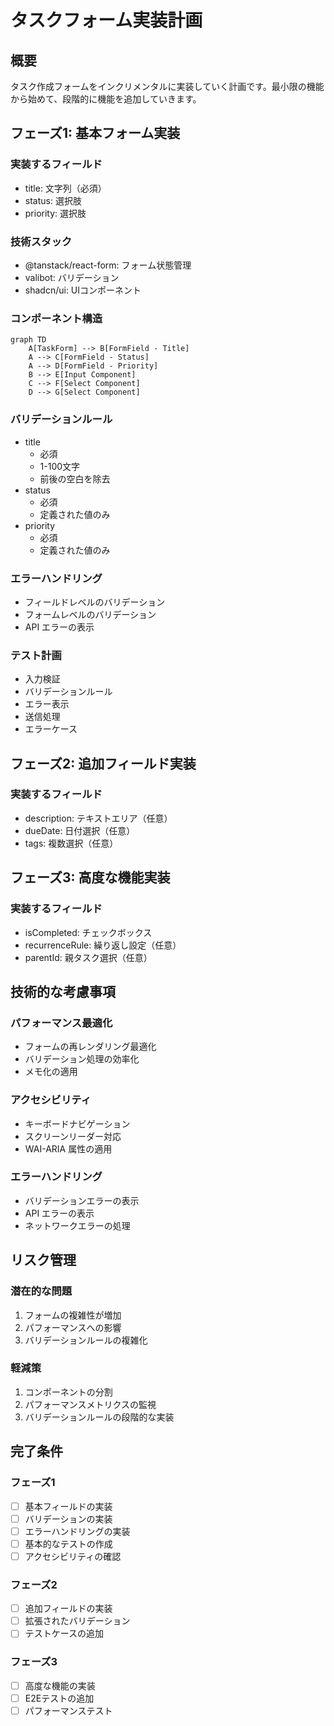 # タスクフォーム実装計画

## 概要

タスク作成フォームをインクリメンタルに実装していく計画です。最小限の機能から始めて、段階的に機能を追加していきます。

## フェーズ1: 基本フォーム実装

### 実装するフィールド
- title: 文字列（必須）
- status: 選択肢
- priority: 選択肢

### 技術スタック
- @tanstack/react-form: フォーム状態管理
- valibot: バリデーション
- shadcn/ui: UIコンポーネント

### コンポーネント構造
```mermaid
graph TD
    A[TaskForm] --> B[FormField - Title]
    A --> C[FormField - Status]
    A --> D[FormField - Priority]
    B --> E[Input Component]
    C --> F[Select Component]
    D --> G[Select Component]
```

### バリデーションルール
- title
  - 必須
  - 1-100文字
  - 前後の空白を除去
- status
  - 必須
  - 定義された値のみ
- priority
  - 必須
  - 定義された値のみ

### エラーハンドリング
- フィールドレベルのバリデーション
- フォームレベルのバリデーション
- API エラーの表示

### テスト計画
- 入力検証
- バリデーションルール
- エラー表示
- 送信処理
- エラーケース

## フェーズ2: 追加フィールド実装

### 実装するフィールド
- description: テキストエリア（任意）
- dueDate: 日付選択（任意）
- tags: 複数選択（任意）

## フェーズ3: 高度な機能実装

### 実装するフィールド
- isCompleted: チェックボックス
- recurrenceRule: 繰り返し設定（任意）
- parentId: 親タスク選択（任意）

## 技術的な考慮事項

### パフォーマンス最適化
- フォームの再レンダリング最適化
- バリデーション処理の効率化
- メモ化の適用

### アクセシビリティ
- キーボードナビゲーション
- スクリーンリーダー対応
- WAI-ARIA 属性の適用

### エラーハンドリング
- バリデーションエラーの表示
- API エラーの表示
- ネットワークエラーの処理

## リスク管理

### 潜在的な問題
1. フォームの複雑性が増加
2. パフォーマンスへの影響
3. バリデーションルールの複雑化

### 軽減策
1. コンポーネントの分割
2. パフォーマンスメトリクスの監視
3. バリデーションルールの段階的な実装

## 完了条件

### フェーズ1
- [ ] 基本フィールドの実装
- [ ] バリデーションの実装
- [ ] エラーハンドリングの実装
- [ ] 基本的なテストの作成
- [ ] アクセシビリティの確認

### フェーズ2
- [ ] 追加フィールドの実装
- [ ] 拡張されたバリデーション
- [ ] テストケースの追加

### フェーズ3
- [ ] 高度な機能の実装
- [ ] E2Eテストの追加
- [ ] パフォーマンステスト